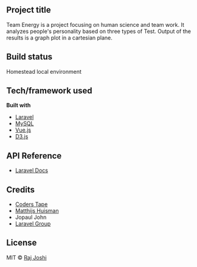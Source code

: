 ## Project title

Team Energy is a project focusing on human science and team work. It analyzes people's personality based on three types of Test. Output of the results is a graph plot in a cartesian plane.

## Build status

Homestead local environment

## Tech/framework used

<b>Built with</b>

-   [Laravel](https://laravel.com/)
-   [MySQL](https://www.mysql.com/)
-   [Vue.js](https://vuejs.org/)
-   [D3.js](https://d3js.org/)

## API Reference

-   [Laravel Docs](https://laravel.com/docs/7.x/)

## Credits

-   [Coders Tape](https://coderstape.com/)
-   [Matthijs Huisman](https://github.com/Matthijs-Huisman)
-   Jopaul John
-   [Laravel Group](https://t.me/laravel_worldwide)

## License

MIT © [Raj Joshi](https://github.com/Raj-Joshi-dev)
